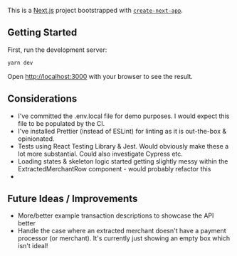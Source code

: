 This is a [Next.js](https://nextjs.org/) project bootstrapped with [`create-next-app`](https://github.com/vercel/next.js/tree/canary/packages/create-next-app).

## Getting Started

First, run the development server:

```bash
yarn dev
```

Open [http://localhost:3000](http://localhost:3000) with your browser to see the result.

## Considerations

- I've committed the .env.local file for demo purposes. I would expect this file to be populated by the CI.
- I've installed Prettier (instead of ESLint) for linting as it is out-the-box & opinionated.
- Tests using React Testing Library & Jest. Would obviously make these a lot more substantial. Could also investigate Cypress etc.
- Loading states & skeleton logic started getting slightly messy within the ExtractedMerchantRow component - would probably refactor this
- 

## Future Ideas / Improvements
- More/better example transaction descriptions to showcase the API better
- Handle the case where an extracted merchant doesn't have a payment processor (or merchant). It's currently just showing an empty box which isn't ideal!
